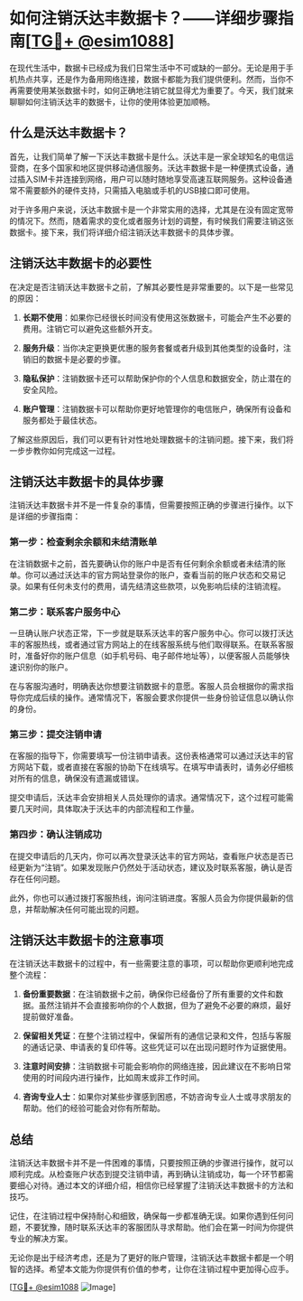 # 如何注销沃达丰数据卡？——详细步骤指南[[TG💪+ @esim1088](https://t.me/s/esim1088)]

在现代生活中，数据卡已经成为我们日常生活中不可或缺的一部分。无论是用于手机热点共享，还是作为备用网络连接，数据卡都能为我们提供便利。然而，当你不再需要使用某张数据卡时，如何正确地注销它就显得尤为重要了。今天，我们就来聊聊如何注销沃达丰的数据卡，让你的使用体验更加顺畅。

## 什么是沃达丰数据卡？

首先，让我们简单了解一下沃达丰数据卡是什么。沃达丰是一家全球知名的电信运营商，在多个国家和地区提供移动通信服务。沃达丰数据卡是一种便携式设备，通过插入SIM卡并连接到网络，用户可以随时随地享受高速互联网服务。这种设备通常不需要额外的硬件支持，只需插入电脑或手机的USB接口即可使用。

对于许多用户来说，沃达丰数据卡是一个非常实用的选择，尤其是在没有固定宽带的情况下。然而，随着需求的变化或者服务计划的调整，有时候我们需要注销这张数据卡。接下来，我们将详细介绍注销沃达丰数据卡的具体步骤。

## 注销沃达丰数据卡的必要性

在决定是否注销沃达丰数据卡之前，了解其必要性是非常重要的。以下是一些常见的原因：

1. **长期不使用**：如果你已经很长时间没有使用这张数据卡，可能会产生不必要的费用。注销它可以避免这些额外开支。
   
2. **服务升级**：当你决定更换更优惠的服务套餐或者升级到其他类型的设备时，注销旧的数据卡是必要的步骤。

3. **隐私保护**：注销数据卡还可以帮助保护你的个人信息和数据安全，防止潜在的安全风险。

4. **账户管理**：注销数据卡可以帮助你更好地管理你的电信账户，确保所有设备和服务都处于最佳状态。

了解这些原因后，我们可以更有针对性地处理数据卡的注销问题。接下来，我们将一步步教你如何完成这一过程。

## 注销沃达丰数据卡的具体步骤

注销沃达丰数据卡并不是一件复杂的事情，但需要按照正确的步骤进行操作。以下是详细的步骤指南：

### 第一步：检查剩余余额和未结清账单

在注销数据卡之前，首先要确认你的账户中是否有任何剩余余额或者未结清的账单。你可以通过沃达丰的官方网站登录你的账户，查看当前的账户状态和交易记录。如果有任何未支付的费用，请先结清这些款项，以免影响后续的注销流程。

### 第二步：联系客户服务中心

一旦确认账户状态正常，下一步就是联系沃达丰的客户服务中心。你可以拨打沃达丰的客服热线，或者通过官方网站上的在线客服系统与他们取得联系。在联系客服时，准备好你的账户信息（如手机号码、电子邮件地址等），以便客服人员能够快速识别你的账户。

在与客服沟通时，明确表达你想要注销数据卡的意愿。客服人员会根据你的需求指导你完成后续的操作。通常情况下，客服会要求你提供一些身份验证信息以确认你的身份。

### 第三步：提交注销申请

在客服的指导下，你需要填写一份注销申请表。这份表格通常可以通过沃达丰的官方网站下载，或者直接在客服的协助下在线填写。在填写申请表时，请务必仔细核对所有的信息，确保没有遗漏或错误。

提交申请后，沃达丰会安排相关人员处理你的请求。通常情况下，这个过程可能需要几天时间，具体取决于沃达丰的内部流程和工作量。

### 第四步：确认注销成功

在提交申请后的几天内，你可以再次登录沃达丰的官方网站，查看账户状态是否已经更新为“注销”。如果发现账户仍然处于活动状态，建议及时联系客服，确认是否存在任何问题。

此外，你也可以通过拨打客服热线，询问注销进度。客服人员会为你提供最新的信息，并帮助解决任何可能出现的问题。

## 注销沃达丰数据卡的注意事项

在注销沃达丰数据卡的过程中，有一些需要注意的事项，可以帮助你更顺利地完成整个流程：

1. **备份重要数据**：在注销数据卡之前，确保你已经备份了所有重要的文件和数据。虽然注销并不会直接影响你的个人数据，但为了避免不必要的麻烦，最好提前做好准备。

2. **保留相关凭证**：在整个注销过程中，保留所有的通信记录和文件，包括与客服的通话记录、申请表的复印件等。这些凭证可以在出现问题时作为证据使用。

3. **注意时间安排**：注销数据卡可能会影响你的网络连接，因此建议在不影响日常使用的时间段内进行操作，比如周末或非工作时间。

4. **咨询专业人士**：如果你对某些步骤感到困惑，不妨咨询专业人士或寻求朋友的帮助。他们的经验可能会对你有所帮助。

## 总结

注销沃达丰数据卡并不是一件困难的事情，只要按照正确的步骤进行操作，就可以顺利完成。从检查账户状态到提交注销申请，再到确认注销成功，每一个环节都需要细心对待。通过本文的详细介绍，相信你已经掌握了注销沃达丰数据卡的方法和技巧。

记住，在注销过程中保持耐心和细致，确保每一步都准确无误。如果你遇到任何问题，不要犹豫，随时联系沃达丰的客服团队寻求帮助。他们会在第一时间为你提供专业的解决方案。

无论你是出于经济考虑，还是为了更好的账户管理，注销沃达丰数据卡都是一个明智的选择。希望本文能为你提供有价值的参考，让你在注销过程中更加得心应手。

[[TG💪+ @esim1088](https://t.me/s/esim1088) ![Image](https://i.postimg.cc/4NQfJmqS/Snipaste-2025-05-13-00-14-12.png)]
